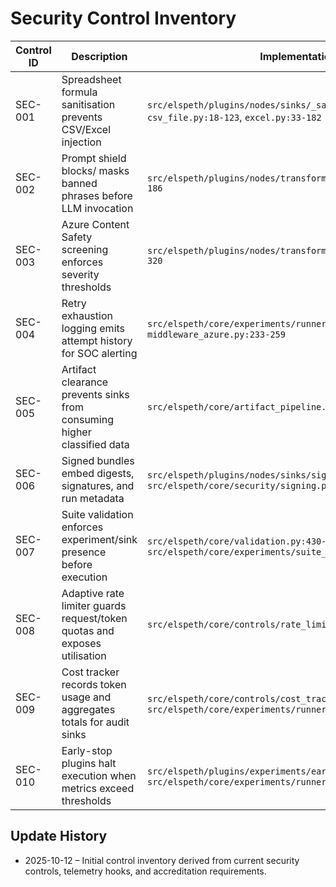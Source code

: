 # Security Control Inventory

| Control ID | Description | Implementation | Test Coverage | Doc Reference |
|------------|-------------|----------------|---------------|---------------|
| SEC-001 | Spreadsheet formula sanitisation prevents CSV/Excel injection | `src/elspeth/plugins/nodes/sinks/_sanitize.py:7-92`, `csv_file.py:18-123`, `excel.py:33-182` | `tests/test_outputs_csv.py`, `tests/test_outputs_excel.py` | docs/architecture/security-controls.md (Output Sanitisation) |
| SEC-002 | Prompt shield blocks/ masks banned phrases before LLM invocation | `src/elspeth/plugins/nodes/transforms/llm/middleware.py:157-186` | `tests/test_llm_middleware.py` | docs/architecture/security-controls.md (Middleware Safeguards) |
| SEC-003 | Azure Content Safety screening enforces severity thresholds | `src/elspeth/plugins/nodes/transforms/llm/middleware.py:257-320` | `tests/test_llm_middleware.py` | docs/architecture/security-controls.md (Middleware Safeguards) |
| SEC-004 | Retry exhaustion logging emits attempt history for SOC alerting | `src/elspeth/core/experiments/runner.py:657-678`, `middleware_azure.py:233-259` | `tests/test_llm_middleware.py`, `tests/test_outputs_analytics_report.py` | docs/architecture/audit-logging.md (Retry Exhaustion Events) |
| SEC-005 | Artifact clearance prevents sinks from consuming higher classified data | `src/elspeth/core/artifact_pipeline.py:150-205` | `tests/test_security_level_enforcement.py`, `tests/test_sink_chaining.py` | docs/architecture/security-controls.md (Artifact Clearance) |
| SEC-006 | Signed bundles embed digests, signatures, and run metadata | `src/elspeth/plugins/nodes/sinks/signed.py:32-121`, `src/elspeth/core/security/signing.py:17-64` | `tests/test_security_signing.py` | docs/architecture/security-controls.md (Artifact Signing) |
| SEC-007 | Suite validation enforces experiment/sink presence before execution | `src/elspeth/core/validation.py:430-512`, `src/elspeth/core/experiments/suite_runner.py:295-382` | `tests/test_suite_runner_integration.py`, `tests/test_config_suite.py` | docs/architecture/configuration-security.md (Suite Export & Governance) |
| SEC-008 | Adaptive rate limiter guards request/token quotas and exposes utilisation | `src/elspeth/core/controls/rate_limit.py:104-150` | `tests/test_controls.py`, `tests/test_controls_registry.py` | docs/architecture/security-controls.md (Rate Limiting & Cost Controls) |
| SEC-009 | Cost tracker records token usage and aggregates totals for audit sinks | `src/elspeth/core/controls/cost_tracker.py:36-96`, `src/elspeth/core/experiments/runner.py:198-214` | `tests/test_controls.py`, `tests/test_outputs_analytics_report.py` | docs/architecture/audit-logging.md (Cost Reporting) |
| SEC-010 | Early-stop plugins halt execution when metrics exceed thresholds | `src/elspeth/plugins/experiments/early_stop.py:17-112`, `src/elspeth/core/experiments/runner.py:218-257` | `tests/test_experiment_metrics_plugins.py`, `tests/test_experiment_runner_integration.py` | docs/architecture/plugin-security-model.md (Early-Stop Lifecycle) |

## Update History

- 2025-10-12 – Initial control inventory derived from current security controls, telemetry hooks, and accreditation requirements.

